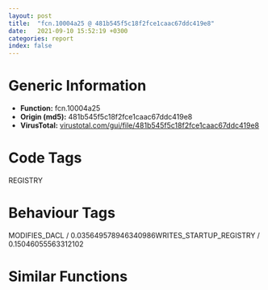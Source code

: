 ```yaml
---
layout: post
title:  "fcn.10004a25 @ 481b545f5c18f2fce1caac67ddc419e8"
date:   2021-09-10 15:52:19 +0300
categories: report
index: false
---
```


# Generic Information
- **Function:** fcn.10004a25
- **Origin (md5):** 481b545f5c18f2fce1caac67ddc419e8
- **VirusTotal:** [virustotal.com/gui/file/481b545f5c18f2fce1caac67ddc419e8][virustotal_ref]

# Code Tags
<span class="tag" id="REGISTRY">REGISTRY</span>


# Behaviour Tags
<span class="bhv-tag" id="MODIFIES_DACL">MODIFIES_DACL / 0.035649578946340986</span><span class="bhv-tag" id="WRITES_STARTUP_REGISTRY">WRITES_STARTUP_REGISTRY / 0.15046055563312102</span>

# Similar Functions
<script type="text/javascript" src="https://www.gstatic.com/charts/loader.js"></script>
<script type="text/javascript">

    google.charts.load('current', {'packages':['corechart']});
    google.charts.setOnLoadCallback(drawChart);

    function drawChart() {
    var data = new google.visualization.DataTable();
        data.addColumn('number', 'X');
        data.addColumn('number', 'Y');
        data.addColumn({type: 'string', role: 'tooltip', 'p': {'html': true}});
        data.addColumn({'type': 'string', 'role': 'style'});
        
        data.addRows([
    [2501.366455078125, -79.72293090820312, '<b><a href="/report/fcn.10004a25@481b545f5c18f2fce1caac67ddc419e8">fcn.10004a25</a><br>@481b545f5c18f2fce1caac67ddc419e8</b><br>push ebp<br>sub esp, 0x20c<br>lea ebp, [esp-4]<br>mov eax, dword[0x10062200]<br>xor eax, ebp<br>mov dword[ebp+0x20c], eax<br>push 0x18<br>mov eax, 0x1004d2ed<br>call fcn.100228cd<br>mov edi, dword[ebp+0x21c]<br>mov eax, dword[edi]<br>mov ecx, dword[ebp+0x218]<br>lea edx, [ebp-0x18]<br>push edx<br>push eax<br>push ecx<br>mov dword[ebp-0x20], ecx<br>mov dword[ebp-0x1c], edi<br>call dword[sym.imp.ADVAPI32.dll_RegOpenKeyW]<br>mov esi, eax<br>test esi, esi<br>jne 0x10004b0d<br>push 0x104<br>lea eax, [ebp]<br>push eax<br>push 0<br>push dword[ebp-0x18]<br>call dword[sym.imp.ADVAPI32.dll_RegEnumKeyW]<br>mov esi, eax<br>test esi, esi<br>jne 0x10004ae7<br>and dword[ebp-4], eax<br>lea eax, [ebp]<br>push eax<br>lea ecx, [ebp-0x14]<br>call fcn.100049e1<br>lea eax, [ebp-0x14]<br>push eax<br>push dword[ebp-0x18]<br>mov byte[ebp-4], 1<br>call fcn.10004a25<br>mov ecx, dword[ebp-0x14]<br>mov esi, eax<br>test esi, esi<br>setne bl<br>add ecx, 0xfffffff0<br>mov byte[ebp-4], 0<br>call fcn.10001d39<br>test bl, bl<br>jne 0x10004ae7<br>or dword[ebp-4], 0xffffffff<br>jmp 0x10004a73<br>cmp esi, 0x103<br>je 0x10004af7<br>cmp esi, 0x3f2<br>jne 0x10004b04<br>push dword[edi]<br>push dword[ebp-0x20]<br>call dword[sym.imp.ADVAPI32.dll_RegDeleteKeyW]<br>mov esi, eax<br>push dword[ebp-0x18]<br>call dword[sym.imp.ADVAPI32.dll_RegCloseKey]<br>mov eax, esi<br>mov ecx, dword[ebp-0xc]<br>mov dword<br>pop ecx<br>pop edi<br>pop esi<br>pop ebx<br>mov ecx, dword[ebp+0x20c]<br>xor ecx, ebp<br>call fcn.1002288b<br>add ebp, 0x210<br>leave <br>ret 8<br><eoc> ', 'point { fill-color: #e0440e; }'],
[-1045.5113525390625, -3037.368408203125, '<b><a href="/report/fcn.00411706@7b00dd8f2abf54a73bfb09681334ff78">fcn.00411706</a><br>@7b00dd8f2abf54a73bfb09681334ff78</b><br>push ebp<br>sub esp, 0x108<br>lea ebp, [esp-4]<br>mov eax, dword[0x4672d8]<br>xor eax, ebp<br>mov dword[ebp+0x108], eax<br>push 0x18<br>mov eax, 0x44f74e<br>call fcn.004377e1<br>mov edi, dword[ebp+0x118]<br>mov eax, dword[edi]<br>mov ecx, dword[ebp+0x114]<br>lea edx, [ebp-0x18]<br>push edx<br>push eax<br>push ecx<br>mov dword[ebp-0x20], ecx<br>mov dword[ebp-0x1c], edi<br>call dword[sym.imp.ADVAPI32.dll_RegOpenKeyA]<br>mov esi, eax<br>test esi, esi<br>jne 0x4117ee<br>push 0x104<br>lea eax, [ebp]<br>push eax<br>push 0<br>push dword[ebp-0x18]<br>call dword[sym.imp.ADVAPI32.dll_RegEnumKeyA]<br>mov esi, eax<br>test esi, esi<br>jne 0x4117c8<br>and dword[ebp-4], eax<br>lea eax, [ebp]<br>push eax<br>lea ecx, [ebp-0x14]<br>call fcn.004108be<br>lea eax, [ebp-0x14]<br>push eax<br>push dword[ebp-0x18]<br>mov byte[ebp-4], 1<br>call fcn.00411706<br>mov ecx, dword[ebp-0x14]<br>mov esi, eax<br>test esi, esi<br>setne bl<br>add ecx, 0xfffffff0<br>mov byte[ebp-4], 0<br>call fcn.00401350<br>test bl, bl<br>jne 0x4117c8<br>or dword[ebp-4], 0xffffffff<br>jmp 0x411754<br>cmp esi, 0x103<br>je 0x4117d8<br>cmp esi, 0x3f2<br>jne 0x4117e5<br>push dword[edi]<br>push dword[ebp-0x20]<br>call dword[sym.imp.ADVAPI32.dll_RegDeleteKeyA]<br>mov esi, eax<br>push dword[ebp-0x18]<br>call dword[sym.imp.ADVAPI32.dll_RegCloseKey]<br>mov eax, esi<br>mov ecx, dword[ebp-0xc]<br>mov dword<br>pop ecx<br>pop edi<br>pop esi<br>pop ebx<br>mov ecx, dword[ebp+0x108]<br>xor ecx, ebp<br>call fcn.0043779f<br>add ebp, 0x10c<br>leave <br>ret 8<br><eoc> ', 'null'],
[-1786.3048095703125, 1687.8662109375, '<b><a href="/report/fcn.00421eba@59aef7c08025d70f84c85db2092fc99e">fcn.00421eba</a><br>@59aef7c08025d70f84c85db2092fc99e</b><br>mov eax, 0x42591e<br>call fcn.0040d210<br>sub esp, 0x11c<br>mov eax, dword[0x433138]<br>push ebx<br>push esi<br>push edi<br>mov dword[ebp-0x14], eax<br>mov eax, dword[ebp+0xc]<br>mov eax, dword[eax]<br>mov dword[ebp-0x10], esp<br>lea ecx, [ebp-0x124]<br>push ecx<br>push eax<br>push dword[ebp+8]<br>call dword[sym.imp.ADVAPI32.dll_RegOpenKeyA]<br>mov esi, eax<br>test esi, esi<br>jne 0x421fb3<br>push 0x104<br>lea eax, [ebp-0x11c]<br>push eax<br>push 0<br>push dword[ebp-0x124]<br>call dword[sym.imp.ADVAPI32.dll_RegEnumKeyA]<br>mov esi, eax<br>test esi, esi<br>jne 0x421f87<br>and dword[ebp-4], eax<br>lea eax, [ebp-0x11c]<br>push eax<br>lea ecx, [ebp-0x120]<br>call fcn.004021c9<br>lea eax, [ebp-0x120]<br>push eax<br>push dword[ebp-0x124]<br>mov byte[ebp-4], 1<br>call fcn.00421eba<br>mov ecx, dword[ebp-0x120]<br>mov esi, eax<br>test esi, esi<br>setne bl<br>add ecx, 0xfffffff0<br>mov byte[ebp-4], 0<br>call fcn.00401170<br>test bl, bl<br>jne 0x421f87<br>or dword[ebp-4], 0xffffffff<br>jmp 0x421ef8<br>cmp esi, 0x103<br>je 0x421f97<br>cmp esi, 0x3f2<br>jne 0x421fa7<br>mov eax, dword[ebp+0xc]<br>push dword[eax]<br>push dword[ebp+8]<br>call dword[sym.imp.ADVAPI32.dll_RegDeleteKeyA]<br>mov esi, eax<br>push dword[ebp-0x124]<br>call dword[sym.imp.ADVAPI32.dll_RegCloseKey]<br>mov ecx, dword[ebp-0xc]<br>mov dword<br>mov ecx, dword[ebp-0x14]<br>mov eax, esi<br>call fcn.0040d1cb<br>pop edi<br>pop esi<br>pop ebx<br>leave <br>ret 8<br><eoc> ', 'null'],

        ]);

    var options = {
        title: 'Similarity Plot',
        legend: 'none',
        colors: ['#dedbd9', '#e6693e', '#ec8f6e', '#f3b49f', '#f6c7b6'],
        tooltip: {isHtml: true, trigger: 'both'},
        explorer: {
        actions: ["dragToZoom", "rightClickToReset"],
        },
        chartArea: {
        width: '80%',
        height: '80%'
        },
        width: '100%',
        height: '100%'
    };

    var chart = new google.visualization.ScatterChart(document.getElementById('chart_div'));

    chart.draw(data, options);
    }
    
</script>


<div id="chart_div" style="width: 100%px; height: 100%;"></div>

# Disassembled Code
{% highlight nasm %}

push ebp
sub esp, 0x20c
lea ebp, [esp-4]
mov eax, dword[0x10062200]
xor eax, ebp
mov dword[ebp+0x20c], eax
push 0x18
mov eax, 0x1004d2ed
call fcn.100228cd
mov edi, dword[ebp+0x21c]
mov eax, dword[edi]
mov ecx, dword[ebp+0x218]
lea edx, [ebp-0x18]
push edx
push eax
push ecx
mov dword[ebp-0x20], ecx
mov dword[ebp-0x1c], edi
call dword[sym.imp.ADVAPI32.dll_RegOpenKeyW]
mov esi, eax
test esi, esi
jne 0x10004b0d
push 0x104
lea eax, [ebp]
push eax
push 0
push dword[ebp-0x18]
call dword[sym.imp.ADVAPI32.dll_RegEnumKeyW]
mov esi, eax
test esi, esi
jne 0x10004ae7
and dword[ebp-4], eax
lea eax, [ebp]
push eax
lea ecx, [ebp-0x14]
call fcn.100049e1
lea eax, [ebp-0x14]
push eax
push dword[ebp-0x18]
mov byte[ebp-4], 1
call fcn.10004a25
mov ecx, dword[ebp-0x14]
mov esi, eax
test esi, esi
setne bl
add ecx, 0xfffffff0
mov byte[ebp-4], 0
call fcn.10001d39
test bl, bl
jne 0x10004ae7
or dword[ebp-4], 0xffffffff
jmp 0x10004a73
cmp esi, 0x103
je 0x10004af7
cmp esi, 0x3f2
jne 0x10004b04
push dword[edi]
push dword[ebp-0x20]
call dword[sym.imp.ADVAPI32.dll_RegDeleteKeyW]
mov esi, eax
push dword[ebp-0x18]
call dword[sym.imp.ADVAPI32.dll_RegCloseKey]
mov eax, esi
mov ecx, dword[ebp-0xc]
mov dword
pop ecx
pop edi
pop esi
pop ebx
mov ecx, dword[ebp+0x20c]
xor ecx, ebp
call fcn.1002288b
add ebp, 0x210
leave
ret 8

{% endhighlight %}

[virustotal_ref]: https://www.virustotal.com/gui/file/481b545f5c18f2fce1caac67ddc419e8